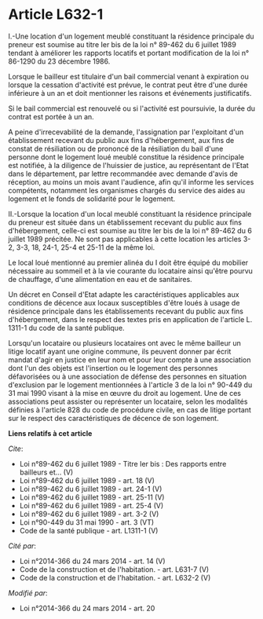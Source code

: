 # Article L632-1

I.-Une location d'un logement meublé constituant la résidence principale du preneur est soumise au titre Ier bis de la loi n°
89-462 du 6 juillet 1989 tendant à améliorer les rapports locatifs et portant modification de la loi n° 86-1290 du 23
décembre 1986. 

Lorsque le bailleur est titulaire d'un bail commercial venant à expiration ou lorsque la cessation d'activité est prévue, le
contrat peut être d'une durée inférieure à un an et doit mentionner les raisons et événements justificatifs. 

Si le bail commercial est renouvelé ou si l'activité est poursuivie, la durée du contrat est portée à un an. 

A peine d'irrecevabilité de la demande, l'assignation par l'exploitant d'un établissement recevant du public aux fins
d'hébergement, aux fins de constat de résiliation ou de prononcé de la résiliation du bail d'une personne dont le logement
loué meublé constitue la résidence principale est notifiée, à la diligence de l'huissier de justice, au représentant de
l'Etat dans le département, par lettre recommandée avec demande d'avis de réception, au moins un mois avant l'audience, afin
qu'il informe les services compétents, notamment les organismes chargés du service des aides au logement et le fonds de
solidarité pour le logement. 

II.-Lorsque la location d'un local meublé constituant la résidence principale du preneur est située dans un établissement
recevant du public aux fins d'hébergement, celle-ci est soumise au titre Ier bis de la loi n° 89-462 du 6 juillet 1989
précitée. Ne sont pas applicables à cette location les articles 3-2, 3-3, 18, 24-1, 25-4 et 25-11 de la même loi. 

Le local loué mentionné au premier alinéa du I doit être équipé du mobilier nécessaire au sommeil et à la vie courante du
locataire ainsi qu'être pourvu de chauffage, d'une alimentation en eau et de sanitaires. 

Un décret en Conseil d'Etat adapte les caractéristiques applicables aux conditions de décence aux locaux susceptibles d'être
loués à usage de résidence principale dans les établissements recevant du public aux fins d'hébergement, dans le respect des
textes pris en application de l'article L. 1311-1 du code de la santé publique. 

Lorsqu'un locataire ou plusieurs locataires ont avec le même bailleur un litige locatif ayant une origine commune, ils
peuvent donner par écrit mandat d'agir en justice en leur nom et pour leur compte à une association dont l'un des objets est
l'insertion ou le logement des personnes défavorisées ou à une association de défense des personnes en situation d'exclusion
par le logement mentionnées à l'article 3 de la loi n° 90-449 du 31 mai 1990 visant à la mise en œuvre du droit au logement.
Une de ces associations peut assister ou représenter un locataire, selon les modalités définies à l'article 828 du code de
procédure civile, en cas de litige portant sur le respect des caractéristiques de décence de son logement.

**Liens relatifs à cet article**

_Cite_:

  - Loi n°89-462 du 6 juillet 1989 -  Titre Ier bis : Des rapports entre bailleurs et... (V)
  - Loi n°89-462 du 6 juillet 1989 - art. 18 (V)
  - Loi n°89-462 du 6 juillet 1989 - art. 24-1 (V)
  - Loi n°89-462 du 6 juillet 1989 - art. 25-11 (V)
  - Loi n°89-462 du 6 juillet 1989 - art. 25-4 (V)
  - Loi n°89-462 du 6 juillet 1989 - art. 3-2 (V)
  - Loi n°90-449 du 31 mai 1990 - art. 3 (VT)
  - Code de la santé publique - art. L1311-1 (V)

_Cité par_:

  - Loi n°2014-366 du 24 mars 2014 - art. 14 (V)
  - Code de la construction et de l'habitation. - art. L631-7 (V)
  - Code de la construction et de l'habitation. - art. L632-2 (V)

_Modifié par_:

  - Loi n°2014-366 du 24 mars 2014 - art. 20
